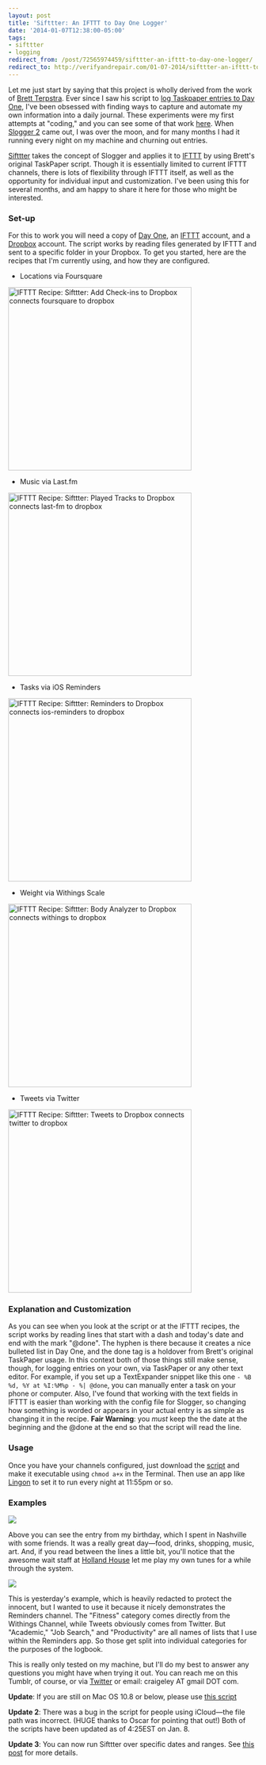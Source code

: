 ```yaml
---
layout: post
title: 'Sifttter: An IFTTT to Day One Logger'
date: '2014-01-07T12:38:00-05:00'
tags:
- sifttter
- logging
redirect_from: /post/72565974459/sifttter-an-ifttt-to-day-one-logger/
redirect_to: http://verifyandrepair.com/01-07-2014/sifttter-an-ifttt-to-day-one-logger.html
---
```


Let me just start by saying that this project is wholly derived from the work of [Brett Terpstra](http://brettterpstra.com/). Ever since I saw his script to [log Taskpaper entries to Day One](http://brettterpstra.com/2012/02/25/automating-taskpaper-to-day-one-logs/), I've been obsessed with finding ways to capture and automate my own information into a daily journal. These experiments were my first attempts at "coding," and you can see some of that work [here](http://craigeley.com/tagged/logging). When [Slogger 2](http://ttscoff.github.io/Slogger/) came out, I was over the moon, and for many months I had it running every night on my machine and churning out entries.

[Sifttter](https://gist.github.com/craigeley/8301817) takes the concept of Slogger and applies it to [IFTTT](https://ifttt.com/) by using Brett's original TaskPaper script. Though it is essentially limited to current IFTTT channels, there is lots of flexibility through IFTTT itself, as well as the opportunity for individual input and customization. I've been using this for several months, and am happy to share it here for those who might be interested.

### Set-up

For this to work you will need a copy of [Day One](http://dayoneapp.com/), an [IFTTT](https://ifttt.com/) account, and a [Dropbox](https://www.dropbox.com/) account. The script works by reading files generated by IFTTT and sent to a specific folder in your Dropbox. To get you started, here are the recipes that I'm currently using, and how they are configured.

-   Locations via Foursquare

<a href="https://ifttt.com/view_embed_recipe/138672-sifttter-add-check-ins-to-dropbox" target = "_blank" class="embed_recipe embed_recipe-l_34" id= "embed_recipe-138672"><img src= 'https://ifttt.com/recipe_embed_img/138672' alt="IFTTT Recipe: Sifttter: Add Check-ins to Dropbox connects foursquare to dropbox" width="370px" style="max-width:100%"/></a><script async type="text/javascript" src= "//ifttt.com/assets/embed_recipe.js"></script>

-   Music via Last.fm

<a href="https://ifttt.com/view_embed_recipe/138673-sifttter-played-tracks-to-dropbox" target = "_blank" class="embed_recipe embed_recipe-l_34" id= "embed_recipe-138673"><img src= 'https://ifttt.com/recipe_embed_img/138673' alt="IFTTT Recipe: Sifttter: Played Tracks to Dropbox connects last-fm to dropbox" width="370px" style="max-width:100%"/></a><script async type="text/javascript" src= "//ifttt.com/assets/embed_recipe.js"></script>

-   Tasks via iOS Reminders

<a href="https://ifttt.com/view_embed_recipe/138671-sifttter-reminders-to-dropbox" target = "_blank" class="embed_recipe embed_recipe-l_30" id= "embed_recipe-138671"><img src= 'https://ifttt.com/recipe_embed_img/138671' alt="IFTTT Recipe: Sifttter: Reminders to Dropbox connects ios-reminders to dropbox" width="370px" style="max-width:100%"/></a><script async type="text/javascript" src= "//ifttt.com/assets/embed_recipe.js"></script>

-   Weight via Withings Scale

<a href="https://ifttt.com/view_embed_recipe/138658-sifttter-body-analyzer-to-dropbox" target = "_blank" class="embed_recipe embed_recipe-l_34" id= "embed_recipe-138658"><img src= 'https://ifttt.com/recipe_embed_img/138658' alt="IFTTT Recipe: Sifttter: Body Analyzer to Dropbox connects withings to dropbox" width="370px" style="max-width:100%"/></a><script async type="text/javascript" src= "//ifttt.com/assets/embed_recipe.js"></script>

-   Tweets via Twitter

<a href="https://ifttt.com/view_embed_recipe/138670-sifttter-tweets-to-dropbox" target = "_blank" class="embed_recipe embed_recipe-l_27" id= "embed_recipe-138670"><img src= 'https://ifttt.com/recipe_embed_img/138670' alt="IFTTT Recipe: Sifttter: Tweets to Dropbox connects twitter to dropbox" width="370px" style="max-width:100%"/></a><script async type="text/javascript" src= "//ifttt.com/assets/embed_recipe.js"></script>

### Explanation and Customization

As you can see when you look at the script or at the IFTTT recipes, the script works by reading lines that start with a dash and today's date and end with the mark "@done". The hyphen is there because it creates a nice bulleted list in Day One, and the done tag is a holdover from Brett's original TaskPaper usage. In this context both of those things still make sense, though, for logging entries on your own, via TaskPaper or any other text editor. For example, if you set up a TextExpander snippet like this one `- %B %d, %Y at %I:%M%p - %| @done`, you can manually enter a task on your phone or computer. Also, I've found that working with the text fields in IFTTT is easier than working with the config file for Slogger, so changing how something is worded or appears in your actual entry is as simple as changing it in the recipe. **Fair Warning**: you *must* keep the the date at the beginning and the @done at the end so that the script will read the line.

### Usage

Once you have your channels configured, just download the [script](https://gist.github.com/craigeley/8301817) and make it executable using `chmod a+x` in the Terminal. Then use an app like [Lingon](https://itunes.apple.com/us/app/lingon-3/id450201424?mt=12) to set it to run every night at 11:55pm or so.

### Examples

![](http://d.pr/XJUk+)

Above you can see the entry from my birthday, which I spent in Nashville with some friends. It was a really great day—food, drinks, shopping, music, art. And, if you read between the lines a little bit, you'll notice that the awesome wait staff at [Holland House](http://www.hollandhousebarandrefuge.com/) let me play my own tunes for a while through the system.

![](http://d.pr/835H+)

This is yesterday's example, which is heavily redacted to protect the innocent, but I wanted to use it because it nicely demonstrates the Reminders channel. The "Fitness" category comes directly from the Withings Channel, while Tweets obviously comes from Twitter. But "Academic," "Job Search," and "Productivity" are all names of lists that I use within the Reminders app. So those get split into individual categories for the purposes of the logbook.

This is really only tested on my machine, but I'll do my best to answer any questions you might have when trying it out. You can reach me on this Tumblr, of course, or via [Twitter](https://twitter.com/craigeley) or email: craigeley AT gmail DOT com.

**Update**: If you are still on Mac OS 10.8 or below, please use [this script](https://gist.github.com/craigeley/8322805)

**Update 2**: There was a bug in the script for people using iCloud—the file path was incorrect. (HUGE thanks to Oscar for pointing that out!) Both of the scripts have been updated as of 4:25EST on Jan. 8.

**Update 3**: You can now run Sifttter over specific dates and ranges. See [this post](http://craigeley.com/post/77908985251/sifttter-update-the-date-update) for more details.
